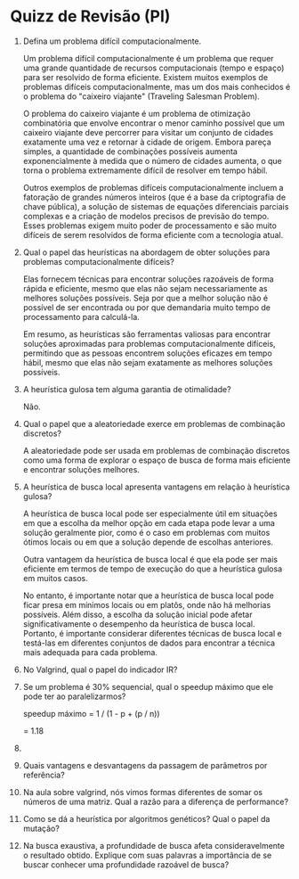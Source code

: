 # Quizz de Revisão (PI)

1. Defina um problema difícil computacionalmente.

   Um problema difícil computacionalmente é um problema que requer uma grande quantidade de recursos computacionais (tempo e espaço) para ser resolvido de forma eficiente. Existem muitos exemplos de problemas difíceis computacionalmente, mas um dos mais conhecidos é o problema do "caixeiro viajante" (Traveling Salesman Problem).

   O problema do caixeiro viajante é um problema de otimização combinatória que envolve encontrar o menor caminho possível que um caixeiro viajante deve percorrer para visitar um conjunto de cidades exatamente uma vez e retornar à cidade de origem. Embora pareça simples, a quantidade de combinações possíveis aumenta exponencialmente à medida que o número de cidades aumenta, o que torna o problema extremamente difícil de resolver em tempo hábil.

   Outros exemplos de problemas difíceis computacionalmente incluem a fatoração de grandes números inteiros (que é a base da criptografia de chave pública), a solução de sistemas de equações diferenciais parciais complexas e a criação de modelos precisos de previsão do tempo. Esses problemas exigem muito poder de processamento e são muito difíceis de serem resolvidos de forma eficiente com a tecnologia atual.
2. Qual o papel das heurísticas na abordagem de obter soluções para problemas computacionalmente difíceis?

   Elas fornecem técnicas para encontrar soluções razoáveis de forma rápida e eficiente, mesmo que elas não sejam necessariamente as melhores soluções possíveis. Seja por que a melhor solução não é possível de ser encontrada ou por que demandaria muito tempo de processamento para calculá-la.

   Em resumo, as heurísticas são ferramentas valiosas para encontrar soluções aproximadas para problemas computacionalmente difíceis, permitindo que as pessoas encontrem soluções eficazes em tempo hábil, mesmo que elas não sejam exatamente as melhores soluções possíveis.
3. A heurística gulosa tem alguma garantia de otimalidade?

   Não.
4. Qual o papel que a aleatoriedade exerce em problemas de combinação discretos?

   A aleatoriedade pode ser usada em problemas de combinação discretos como uma forma de explorar o espaço de busca de forma mais eficiente e encontrar soluções melhores.
5. A heurística de busca local apresenta vantagens em relação à heurística gulosa?

   A heurística de busca local pode ser especialmente útil em situações em que a escolha da melhor opção em cada etapa pode levar a uma solução geralmente pior, como é o caso em problemas com muitos ótimos locais ou em que a solução depende de escolhas anteriores.

   Outra vantagem da heurística de busca local é que ela pode ser mais eficiente em termos de tempo de execução do que a heurística gulosa em muitos casos.

   No entanto, é importante notar que a heurística de busca local pode ficar presa em mínimos locais ou em platôs, onde não há melhorias possíveis. Além disso, a escolha da solução inicial pode afetar significativamente o desempenho da heurística de busca local. Portanto, é importante considerar diferentes técnicas de busca local e testá-las em diferentes conjuntos de dados para encontrar a técnica mais adequada para cada problema.
6. No Valgrind, qual o papel do indicador IR?
7. Se um problema é 30% sequencial, qual o speedup máximo que ele pode ter ao paralelizarmos?

   speedup máximo = 1 / (1 - p + (p / n))

   = 1.18
8. 
9. Quais vantagens e desvantagens da passagem de parâmetros por referência?
10. Na aula sobre valgrind, nós vimos formas diferentes de somar os números de uma matriz. Qual a razão para a diferença de performance?
11. Como se dá a heurística por algoritmos genéticos? Qual o papel da mutação?
12. Na busca exaustiva, a profundidade de busca afeta consideravelmente o resultado obtido. Explique com suas palavras a importância de se buscar conhecer uma profundidade razoável de busca?
